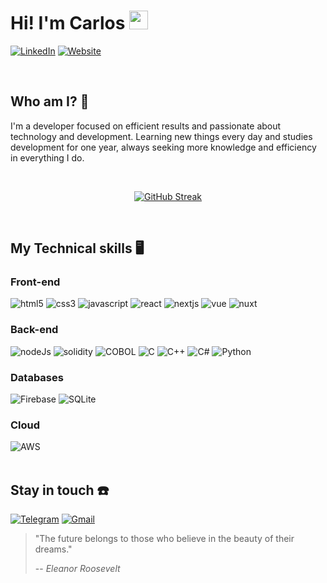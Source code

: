 # Hi! I'm Carlos <img width="30px" src="https://emojipedia-us.s3.amazonaws.com/source/noto-emoji-animations/344/waving-hand_1f44b.gif">
[![LinkedIn](https://img.shields.io/badge/LinkedIn-0077B5?style=for-the-badge&logo=linkedin&logoColor=white)](https://www.linkedin.com/in/carlos-morais1507/)
[![Website](https://img.shields.io/badge/website-000000?style=for-the-badge&logo=About.me&logoColor=white)](https://carlos-morais1507.github.io/portfolio-v2/)

<br>

## Who am I? 🤔
 I'm a developer focused on efficient results and passionate about technology and development. Learning new things every day and studies development for one year, always seeking more knowledge and efficiency in everything I do.

<br>
<div align="center">

[![GitHub Streak](https://streak-stats.demolab.com?user=carlos-morais1507&theme=github-dark&hide_border=true)](https://git.io/streak-stats)

</div>
<br>

## My Technical skills 🖥️
### Front-end
<div style="display: inline_block">
<img alt="html5" src="https://img.shields.io/badge/HTML5-E34F26?style=for-the-badge&logo=html5&logoColor=white">
<img alt="css3" src="https://img.shields.io/badge/CSS3-1572B6?style=for-the-badge&logo=css3&logoColor=white">
<img alt="javascript" src="https://img.shields.io/badge/JavaScript-F7DF1E?style=for-the-badge&logo=javascript&logoColor=black">
<img alt="react" src="https://img.shields.io/badge/React-20232A?style=for-the-badge&logo=react&logoColor=61DAFB">
<img alt="nextjs" src="https://img.shields.io/badge/Next.js-000?style=for-the-badge&logo=next.js&logoColor=FFFF">
<img alt="vue" src="https://img.shields.io/badge/Vue.js-35495E?style=for-the-badge&logo=vue.js&logoColor=4FC08D">
<img alt="nuxt" src="https://img.shields.io/badge/Nuxt.js-35495E?style=for-the-badge&logo=nuxt.js&logoColor=00DC82">
</div>


### Back-end
<div style="display: inline_block">
<img alt="nodeJs" src="https://img.shields.io/badge/Node.js-43853D?style=for-the-badge&logo=node.js&logoColor=white">
<img alt="solidity" src="https://img.shields.io/badge/Solidity-ffffff?style=for-the-badge&logo=solidity&logoColor=242424">
<img alt="COBOL" src="https://img.shields.io/badge/COBOL-07405E?style=for-the-badge&logo=&logoColor=white">
<img alt="C" src="https://img.shields.io/badge/C-00599C?style=for-the-badge&logo=c&logoColor=white">
<img alt="C++" src="https://img.shields.io/badge/C%2B%2B-00599C?style=for-the-badge&logo=c%2B%2B&logoColor=white">
<img alt="C#" src="https://img.shields.io/badge/C%23-239120?style=for-the-badge&logo=c-sharp&logoColor=white">
<img alt="Python" src="https://img.shields.io/badge/Python-14354C?style=for-the-badge&logo=python&logoColor=white">
</div>

### Databases
<div style="display: inline_block">
<img alt="Firebase" src="https://img.shields.io/badge/Firebase-FF6600?style=for-the-badge&logo=firebase&logoColor=white">
<img alt="SQLite" src="https://img.shields.io/badge/SQLite-07405E?style=for-the-badge&logo=sqlite&logoColor=white">
</div>

### Cloud
<div style="display: inline_block">
<img alt="AWS" src="https://img.shields.io/badge/Amazon_AWS-232F3E?style=for-the-badge&logo=amazon-aws&logoColor=white">
</div>

<br>

## Stay in touch ☎️
 [![Telegram](https://img.shields.io/badge/Telegram-2CA5E0?style=for-the-badge&logo=telegram&logoColor=white)](https://t.me/Carlos2812) 
 [![Gmail](https://img.shields.io/badge/Gmail-D14836?style=for-the-badge&logo=gmail&logoColor=white)](mailto:c.morais1507@gmail.com) 

> "The future belongs to those who believe in the beauty of their dreams."
>
> -- <cite>Eleanor Roosevelt</cite>
> 
